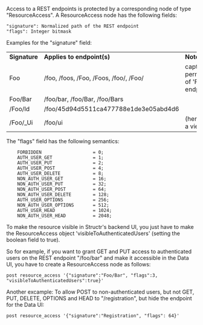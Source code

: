 Access to a REST endpoints is protected by a corresponding node of type "ResourceAccess". A ResourceAccess node has the following fields:

    "signature": Normalized path of the REST endpoint
    "flags": Integer bitmask

Examples for the "signature" field:

<table>
<tr><td><b>Signature</b></td><td><b>Applies to endpoint(s)</b></td><td><b>Note</b></td></tr>
<tr><td>Foo</td><td>/foo, /foos, /Foo, /Foos, /foo/, /Foo/</td><td>captures permutations of 'Foo' endpoints</td></tr>
<tr><td>Foo/Bar</td><td>/foo/bar, /foo/Bar, /foo/Bars</td><td></tr></tr>
<tr><td>/Foo/Id</td><td>/foo/45d94d5511ca477788e1de3e05abd4d6</td><td></td></tr>
<tr><td>/Foo/_Ui</td><td>/foo/ui</td><td>(here, 'ui' is a view)</td></tr>
</table>

The "flags" field has the following semantics:

		FORBIDDEN                   = 0;
		AUTH_USER_GET               = 1;
		AUTH_USER_PUT               = 2;
		AUTH_USER_POST              = 4;
		AUTH_USER_DELETE            = 8;
		NON_AUTH_USER_GET           = 16;
		NON_AUTH_USER_PUT           = 32;
		NON_AUTH_USER_POST          = 64;
		NON_AUTH_USER_DELETE        = 128;
		AUTH_USER_OPTIONS           = 256;
		NON_AUTH_USER_OPTIONS       = 512;
		AUTH_USER_HEAD              = 1024;
		NON_AUTH_USER_HEAD          = 2048;
		
		
To make the resource visible in Structr's backend UI, you just have to make the ResourceAccess object 'visibleToAuthenticatedUsers' (setting the boolean field to true).

So for example, if you want to grant GET and PUT access to authenticated users on the REST endpoint "/foo/bar" and make it accessible in the Data UI, you have to create a ResourceAccess node as follows:

    post resource_access '{"signature":"Foo/Bar", "flags":3, "visibleToAuthenticatedUsers":true}'

Another excample: To allow POST to non-authenticated users, but not GET, PUT, DELETE, OPTIONS and HEAD to "/registration", but hide the endpoint for the Data UI:

    post resource_access '{"signature":"Registration", "flags": 64}'

